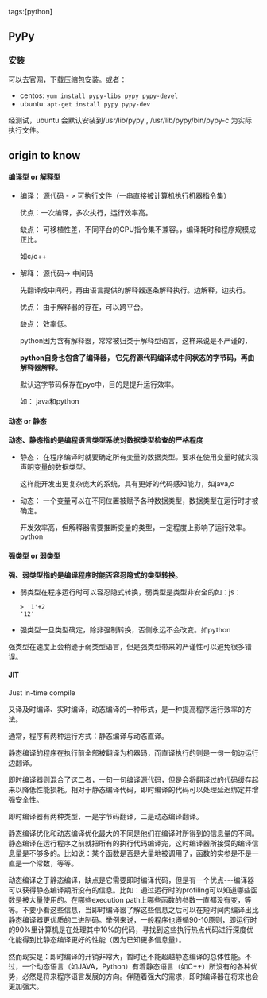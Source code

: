 tags:[python]

## PyPy

### 安装

可以去官网，下载压缩包安装。或者：

* centos: `yum install pypy-libs pypy pypy-devel`
* ubuntu: `apt-get install pypy pypy-dev`

经测试，ubuntu 会默认安装到/usr/lib/pypy ,  /usr/lib/pypy/bin/pypy-c 为实际执行文件。




## origin to know
#### 编译型 or 解释型

* 编译： 源代码 - > 可执行文件（一串直接被计算机执行机器指令集）

  优点：一次编译，多次执行，运行效率高。

  缺点： 可移植性差，不同平台的CPU指令集不兼容。，编译耗时和程序规模成正比。

  如c/c++

* 解释： 源代码-> 中间码  

  先翻译成中间码，再由语言提供的解释器逐条解释执行。边解释，边执行。

  优点： 由于解释器的存在，可以跨平台。

  缺点： 效率低。

  python因为含有解释器，常常被归类于解释型语言，这样来说是不严谨的， 

  **python自身也包含了编译器， 它先将源代码编译成中间状态的字节码，再由解释器解释。**

  默认这字节码保存在pyc中，目的是提升运行效率。

  如： java和python


#### 动态 or 静态

**动态、静态指的是编程语言类型系统对数据类型检查的严格程度**

* 静态： 在程序编译时就要确定所有变量的数据类型。要求在使用变量时就实现声明变量的数据类型。

  这样能开发出更复杂庞大的系统，具有更好的代码感知能力，如java,c

* 动态： 一个变量可以在不同位置被赋予各种数据类型，数据类型在运行时才被确定。

  开发效率高，但解释器需要推断变量的类型，一定程度上影响了运行效率。python

#### 强类型 or 弱类型

**强、弱类型指的是编译程序时能否容忍隐式的类型转换**。

* 弱类型在程序运行时可以容忍隐式转换，弱类型是类型非安全的如：js：

  ```
  > '1'+2
  '12'
  ```

* 强类型一旦类型确定，除非强制转换，否侧永远不会改变。如python

强类型在速度上会稍逊于弱类型语言，但是强类型带来的严谨性可以避免很多错误。



#### JIT

Just in-time compile  

又译及时编译、实时编译，动态编译的一种形式，是一种提高程序运行效率的方法。

通常，程序有两种运行方式：静态编译与动态直译。

静态编译的程序在执行前全部被翻译为机器码，而直译执行的则是一句一句边运行边翻译。

即时编译器则混合了这二者，一句一句编译源代码，但是会将翻译过的代码缓存起来以降低性能损耗。相对于静态编译代码，即时编译的代码可以处理延迟绑定并增强安全性。

即时编译器有两种类型，一是字节码翻译，二是动态编译翻译。

静态编译优化和动态编译优化最大的不同是他们在编译时所得到的信息量的不同。静态编译在运行程序之前就把所有的执行代码编译完，这时编译器所接受的编译信息量是不够多的。比如说：某个函数是否是大量地被调用了，函数的实参是不是一直是一个常数，等等。 

动态编译之于静态编译，缺点是它需要即时编译代码，但是有一个优点---编译器可以获得静态编译期所没有的信息。比如：通过运行时的profiling可以知道哪些函数是被大量使用的。在哪些execution path上哪些函数的参数一直都没有变，等等。不要小看这些信息，当即时编译器了解这些信息之后可以在短时间内编译出比静态编译器更优质的二进制码。举例来说，一般程序也遵循90-10原则，即运行时的90%里计算机是在处理其中10%的代码，寻找到这些执行热点代码进行深度优化能得到比静态编译更好的性能（因为已知更多信息量）。  

然而现实是：即时编译的开销非常大，暂时还不能超越静态编译的总体性能。不过，一个动态语言（如JAVA，Python）有着静态语言（如C++）所没有的各种优势，必然是将来程序语言发展的方向。伴随着强大的需求，即时编译器在将来也会更加强大。


